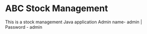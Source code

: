 # ABC Stock Management
 This is a stock management Java application
Admin name- admin | Password - admin
